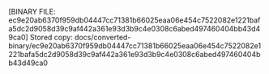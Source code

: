 [BINARY FILE: ec9e20ab6370f959db04447cc71381b66025eaa06e454c7522082e1221bafa5dc2d9058d39c9af442a361e93d3b9c4e0308c6abed497460404bb43d49ca0]
Stored copy: docs/converted-binary/ec9e20ab6370f959db04447cc71381b66025eaa06e454c7522082e1221bafa5dc2d9058d39c9af442a361e93d3b9c4e0308c6abed497460404bb43d49ca0
